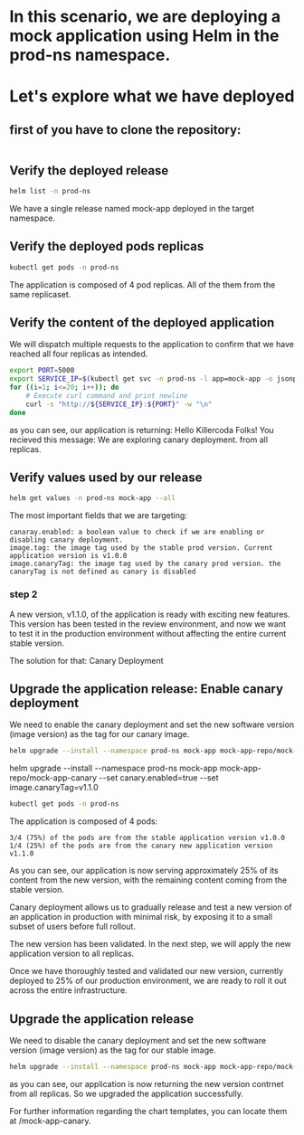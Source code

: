# In this scenario, we are deploying a mock application using Helm in the prod-ns namespace.

# Let's explore what we have deployed

## first of you have to clone the repository:
```bash
```
## Verify the deployed release
```bash
helm list -n prod-ns
```
We have a single release named mock-app deployed in the target namespace.

## Verify the deployed pods replicas
```bash
kubectl get pods -n prod-ns
```

The application is composed of 4 pod replicas. All of the them from the same replicaset.
## Verify the content of the deployed application
We will dispatch multiple requests to the application to confirm that we have reached all four replicas as intended.
```bash
export PORT=5000
export SERVICE_IP=$(kubectl get svc -n prod-ns -l app=mock-app -o jsonpath='{.items[0].spec.clusterIP}')
for ((i=1; i<=20; i++)); do
    # Execute curl command and print newline
    curl -s "http://${SERVICE_IP}:${PORT}" -w "\n"
done
```

as you can see, our application is returning: Hello Killercoda Folks! You recieved this message: We are exploring canary deployment. from all replicas.

## Verify values used by our release

```bash
helm get values -n prod-ns mock-app --all
```

 The most important fields that we are targeting:

    canaray.enabled: a boolean value to check if we are enabling or disabling canary deployment.
    image.tag: the image tag used by the stable prod version. Current application version is v1.0.0
    image.canaryTag: the image tag used by the canary prod version. the canaryTag is not defined as canary is disabled

### step 2
A new version, v1.1.0, of the application is ready with exciting new features. This version has been tested in the review environment, and now we want to test it in the production environment without affecting the entire current stable version.

The solution for that: Canary Deployment
## Upgrade the application release: Enable canary deployment

We need to enable the canary deployment and set the new software version (image version) as the tag for our canary image. 
```bash
helm upgrade --install --namespace prod-ns mock-app mock-app-repo/mock-app-canary --set canary.enabled=true --set image.canaryTag=v1.1.0
```

helm upgrade --install --namespace prod-ns mock-app mock-app-repo/mock-app-canary --set canary.enabled=true --set image.canaryTag=v1.1.0
```bash
kubectl get pods -n prod-ns
```

The application is composed of 4 pods:

    3/4 (75%) of the pods are from the stable application version v1.0.0
    1/4 (25%) of the pods are from the canary new application version v1.1.0

 As you can see, our application is now serving approximately 25% of its content from the new version, with the remaining content coming from the stable version.

Canary deployment allows us to gradually release and test a new version of an application in production with minimal risk, by exposing it to a small subset of users before full rollout.

The new version has been validated. In the next step, we will apply the new application version to all replicas.

Once we have thoroughly tested and validated our new version, currently deployed to 25% of our production environment, we are ready to roll it out across the entire infrastructure.

## Upgrade the application release

We need to disable the canary deployment and set the new software version (image version) as the tag for our stable image.

```bash
helm upgrade --install --namespace prod-ns mock-app mock-app-repo/mock-app-canary --set canary.enabled=false --set image.tag=v1.1.0
```

 as you can see, our application is now returning the new version contrnet from all replicas. So we upgraded the application successfully.

For further information regarding the chart templates, you can locate them at /mock-app-canary.



